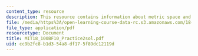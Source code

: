 ```yaml
---
content_type: resource
description: This resource contains information about metric space and sequences bounded.
file: /media/https%3A/open-learning-course-data-rc.s3.amazonaws.com/18-100b-analysis-i-fall-2010/cc9b2fc8b1d354a8df175f89dc12119d_MIT18_100BF10_Practice2sol.pdf
file_type: application/pdf
resourcetype: Document
title: MIT18_100BF10_Practice2sol.pdf
uid: cc9b2fc8-b1d3-54a8-df17-5f89dc12119d
---
```

